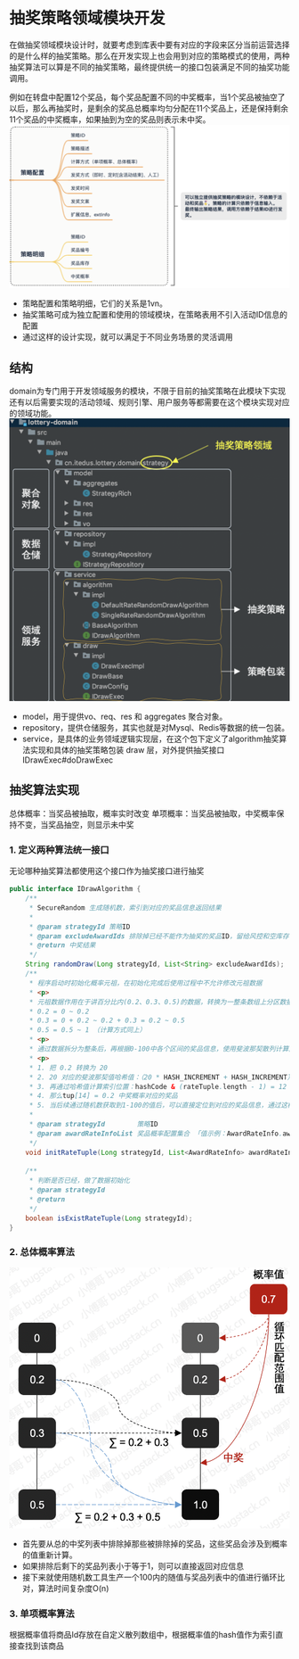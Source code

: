 # 抽奖策略领域模块开发
在做抽奖领域模块设计时，就要考虑到库表中要有对应的字段来区分当前运营选择的是什么样的抽奖策略。那么在开发实现上也会用到对应的策略模式的使用，两种抽奖算法可以算是不同的抽奖策略，最终提供统一的接口包装满足不同的抽奖功能调用。

例如在转盘中配置12个奖品，每个奖品配置不同的中奖概率，当1个奖品被抽空了以后，那么再抽奖时，是剩余的奖品总概率均匀分配在11个奖品上，还是保持剩余11个奖品的中奖概率，如果抽到为空的奖品则表示未中奖。
![](./asserts/抽奖策略.png)
* 策略配置和策略明细，它们的关系是1vn。
* 抽奖策略可成为独立配置和使用的领域模块，在策略表用不引入活动ID信息的配置
* 通过这样的设计实现，就可以满足于不同业务场景的灵活调用
## 结构
domain为专门用于开发领域服务的模块，不限于目前的抽奖策略在此模块下实现还有以后需要实现的活动领域、规则引擎、用户服务等都需要在这个模块实现对应的领域功能。
![](./asserts/策略领域功能结构.png)

* model，用于提供vo、req、res 和 aggregates 聚合对象。
* repository，提供仓储服务，其实也就是对Mysql、Redis等数据的统一包装。
* service，是具体的业务领域逻辑实现层，在这个包下定义了algorithm抽奖算法实现和具体的抽奖策略包装 draw 层，对外提供抽奖接口 IDrawExec#doDrawExec
## 抽奖算法实现
总体概率：当奖品被抽取，概率实时改变
单项概率：当奖品被抽取，中奖概率保持不变，当奖品抽空，则显示未中奖

### 1. 定义两种算法统一接口
无论哪种抽奖算法都使用这个接口作为抽奖接口进行抽奖
```java
public interface IDrawAlgorithm {
    /**
     * SecureRandom 生成随机数，索引到对应的奖品信息返回结果
     *
     * @param strategyId 策略ID
     * @param excludeAwardIds 排除掉已经不能作为抽奖的奖品ID，留给风控和空库存使用
     * @return 中奖结果
     */
    String randomDraw(Long strategyId, List<String> excludeAwardIds);
    /**
     * 程序启动时初始化概率元祖，在初始化完成后使用过程中不允许修改元祖数据
     * <p>
     * 元祖数据作用在于讲百分比内(0.2、0.3、0.5)的数据，转换为一整条数组上分区数据，如下；
     * 0.2 = 0 ~ 0.2
     * 0.3 = 0 + 0.2 ~ 0.2 + 0.3 = 0.2 ~ 0.5
     * 0.5 = 0.5 ~ 1 （计算方式同上）
     * <p>
     * 通过数据拆分为整条后，再根据0-100中各个区间的奖品信息，使用斐波那契散列计算出索引位置，把奖品数据存放到元祖中。比如：
     * <p>
     * 1. 把 0.2 转换为 20
     * 2. 20 对应的斐波那契值哈希值：（20 * HASH_INCREMENT + HASH_INCREMENT）= -1549107828 HASH_INCREMENT = 0x61c88647
     * 3. 再通过哈希值计算索引位置：hashCode & (rateTuple.length - 1) = 12
     * 4. 那么tup[14] = 0.2 中奖概率对应的奖品
     * 5. 当后续通过随机数获取到1-100的值后，可以直接定位到对应的奖品信息，通过这样的方式把轮训算奖的时间复杂度从O(n) 降低到 0(1)
     *
     * @param strategyId        策略ID
     * @param awardRateInfoList 奖品概率配置集合 「值示例：AwardRateInfo.awardRate = 0.04」
     */
    void initRateTuple(Long strategyId, List<AwardRateInfo> awardRateInfoList);

    /**
     * 判断是否已经，做了数据初始化
     * @param strategyId
     * @return
     */
    boolean isExistRateTuple(Long strategyId);
}
```
### 2. 总体概率算法
![](./asserts/总体概率算法.png)
* 首先要从总的中奖列表中排除掉那些被排除掉的奖品，这些奖品会涉及到概率的值重新计算。
* 如果排除后剩下的奖品列表小于等于1，则可以直接返回对应信息
* 接下来就使用随机数工具生产一个100内的随值与奖品列表中的值进行循环比对，算法时间复杂度O(n)

### 3. 单项概率算法
根据概率值将商品Id存放在自定义散列数组中，根据概率值的hash值作为索引直接查找到该商品
